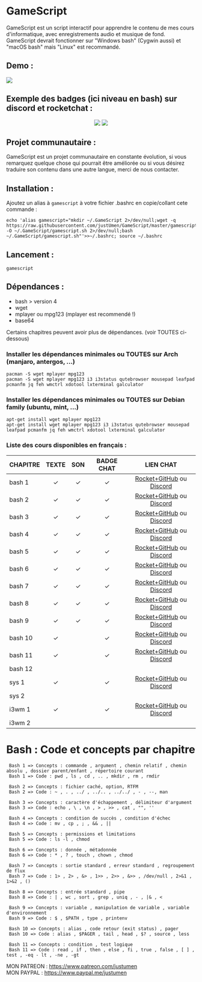 # GameScript

GameScript est un script interactif pour apprendre le contenu de mes cours d'informatique, avec enregistrements audio et musique de fond.
GameScript devrait fonctionner sur "Windows bash" (Cygwin aussi) et "macOS bash" mais "Linux" est recommandé.  

## Demo :

<img src="https://cdn.rawgit.com/justUmen/GameScript/master/GS_usage.svg">

## Exemple des badges (ici niveau en bash) sur discord et rocketchat :

<p align="center">
	<img src="https://cdn.rawgit.com/justUmen/GameScript/master/discord.png">
	<img src="https://cdn.rawgit.com/justUmen/GameScript/master/rocket.png">
</p>

## Projet communautaire :

GameScript est un projet communautaire en constante évolution, si vous remarquez quelque chose qui pourrait être améliorée ou si vous désirez traduire son contenu dans une autre langue, merci de nous contacter.

## Installation :

Ajoutez un alias à `gamescript` à votre fichier .bashrc en copie/collant cete commande :

    echo 'alias gamescript="mkdir ~/.GameScript 2>/dev/null;wget -q https://raw.githubusercontent.com/justUmen/GameScript/master/gamescript.sh -O ~/.GameScript/gamescript.sh 2>/dev/null;bash ~/.GameScript/gamescript.sh"'>>~/.bashrc; source ~/.bashrc

## Lancement :

    gamescript

## Dépendances :

* bash > version 4
* wget
* mplayer ou mpg123 (mplayer est recommendé !)
* base64

Certains chapitres peuvent avoir plus de dépendances. (voir TOUTES ci-dessous)

### Installer les dépendances minimales ou TOUTES sur Arch (manjaro, antergos, ...)

    pacman -S wget mplayer mpg123
    pacman -S wget mplayer mpg123 i3 i3status qutebrowser mousepad leafpad pcmanfm jq feh wmctrl xdotool lxterminal galculator

### Installer les dépendances minimales ou TOUTES sur Debian family (ubuntu, mint, ...)

    apt-get install wget mplayer mpg123
	apt-get install wget mplayer mpg123 i3 i3status qutebrowser mousepad leafpad pcmanfm jq feh wmctrl xdotool lxterminal galculator

### Liste des cours disponibles en français :

|CHAPITRE|TEXTE|SON|BADGE CHAT|LIEN CHAT|
|---------|:-----:|:-----:|:-----:|:-----:|
|bash 1|✓|✓|✓|[Rocket+GitHub](https://rocket.bjornulf.org) ou [Discord](https://discord.gg/25eRgvD)|
|bash 2|✓|✓|✓|[Rocket+GitHub](https://rocket.bjornulf.org) ou [Discord](https://discord.gg/25eRgvD)|
|bash 3|✓|✓|✓|[Rocket+GitHub](https://rocket.bjornulf.org) ou [Discord](https://discord.gg/25eRgvD)|
|bash 4|✓|✓|✓|[Rocket+GitHub](https://rocket.bjornulf.org) ou [Discord](https://discord.gg/25eRgvD)|
|bash 5|✓|✓|✓|[Rocket+GitHub](https://rocket.bjornulf.org) ou [Discord](https://discord.gg/25eRgvD)|
|bash 6|✓|✓|✓|[Rocket+GitHub](https://rocket.bjornulf.org) ou [Discord](https://discord.gg/25eRgvD)|
|bash 7|✓|✓|✓|[Rocket+GitHub](https://rocket.bjornulf.org) ou [Discord](https://discord.gg/25eRgvD)|
|bash 8|✓|✓|✓|[Rocket+GitHub](https://rocket.bjornulf.org) ou [Discord](https://discord.gg/25eRgvD)|
|bash 9|✓|✓|✓|[Rocket+GitHub](https://rocket.bjornulf.org) ou [Discord](https://discord.gg/25eRgvD)|
|bash 10|✓||✓|[Rocket+GitHub](https://rocket.bjornulf.org) ou [Discord](https://discord.gg/25eRgvD)|
|bash 11|✓||✓|[Rocket+GitHub](https://rocket.bjornulf.org) ou [Discord](https://discord.gg/25eRgvD)|
|bash 12|||||
|sys 1|✓||✓|[Rocket+GitHub](https://rocket.bjornulf.org) ou [Discord](https://discord.gg/25eRgvD)|
|sys 2|||||
|i3wm 1|✓||✓|[Rocket+GitHub](https://rocket.bjornulf.org) ou [Discord](https://discord.gg/25eRgvD)|
|i3wm 2|||||

# Bash : Code et concepts par chapitre

     Bash 1 => Concepts : commande , argument , chemin relatif , chemin absolu , dossier parent/enfant , répertoire courant
     Bash 1 => Code : pwd , ls , cd , .. , mkdir , rm , rmdir

     Bash 2 => Concepts : fichier caché, option, RTFM
     Bash 2 => Code : ~ , . , ../ , ../.. , ../../ , - , --, man

     Bash 3 => Concepts : caractère d'échappement , délimiteur d'argument
     Bash 3 => Code : echo , \ , \n , > , >> , cat , "", ''

     Bash 4 => Concepts : condition de succès , condition d'échec
     Bash 4 => Code : mv , cp , ; , && , ||

     Bash 5 => Concepts : permissions et limitations
     Bash 5 => Code : ls -l , chmod

     Bash 6 => Concepts : donnée , métadonnée
     Bash 6 => Code : * , ? , touch , chown , chmod

     Bash 7 => Concepts : sortie standard , erreur standard , regroupement de flux
     Bash 7 => Code : 1> , 2> , &> , 1>> , 2>> , &>> , /dev/null , 2>&1 , 1>&2 , ()

     Bash 8 => Concepts : entrée standard , pipe
     Bash 8 => Code : | , wc , sort , grep , uniq , - , |& , <

     Bash 9 => Concepts : variable , manipulation de variable , variable d'environnement
     Bash 9 => Code : $ , $PATH , type , printenv

     Bash 10 => Concepts : alias , code retour (exit status) , pager
     Bash 10 => Code : alias , $PAGER , tail , head , $? , source , less

     Bash 11 => Concepts : condition , test logique
     Bash 11 => Code : read , if , then , else , fi , true , false , [ ] , test , -eq - lt , -ne , -gt


MON PATREON : https://www.patreon.com/justumen  
MON PAYPAL : https://www.paypal.me/justumen  
